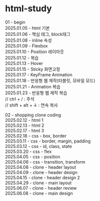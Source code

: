 # html-study

01 - begin <br/>
2025.01.05 - html 기본 <br/>
2025.01.06 - 핵심 태그, block태그 <br/>
2025.01.08 - inline 속성 <br/>
2025.01.09 - Flexbox <br/>
2025.01.10 - Position 레이아웃  <br/>
2025.01.12 - 복습  <br/>
2025.01.13 - Hover <br/>
2025.01.15 - Sticky 화면고정 <br/>
2025.01.17 - KeyFrame Animation <br/>
2025.01.18 - 반응형 웹 제작(타블릿, 모바일 모드) <br/>
2025.01.21 - Animation 복습 <br/>
2025.01.23 - 반응형 웹 제작 복습 <br/>
// ctrl + / : 주석 <br/>
// shift + alt + ↓ : 연속 복사 <br/>

02 - shopping clone coding <br/>
2025.02.12 - html 1 <br/>
2025.02.13 - html 2 <br/>
2025.02.17 - html 3 <br/>
2025.02.18 - css - box, border <br/>
2025.03.11 - css - border, margin, padding <br/>
2025.03.12 - css - id, class, state <br/>
2025.03.20 - css - flex <br/>
2025.04.05 - css - position <br/>
2025.04.06 - css - transition, transform <br/>
2025.04.08 - clone - header layout <br/> 
2025.04.09 - clone - header design <br/>
2025.04.15 - clone - header design 2 <br/>
2025.04.29 - clone - main layout <br/>
2025.06.07 - clone - header review <br/>
2025.06.08 - clone - main design <br/>